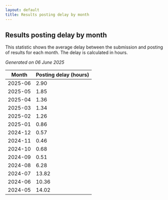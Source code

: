 ```yaml
---
layout: default
title: Results posting delay by month
---
```

## Results posting delay by month
This statistic shows the average delay between the submission and posting of results for each month. The delay is calculated in hours.

*Generated on 06 June 2025*

| Month | Posting delay (hours) |
| --- | --- |
| 2025-06 | 2.90 |
| 2025-05 | 1.85 |
| 2025-04 | 1.36 |
| 2025-03 | 1.34 |
| 2025-02 | 1.26 |
| 2025-01 | 0.86 |
| 2024-12 | 0.57 |
| 2024-11 | 0.46 |
| 2024-10 | 0.68 |
| 2024-09 | 0.51 |
| 2024-08 | 6.28 |
| 2024-07 | 13.82 |
| 2024-06 | 10.36 |
| 2024-05 | 14.02 |
